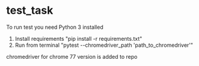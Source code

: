 # test_task

To run test you need Python 3 installed
1. Install requirements "pip install -r requirements.txt"
2. Run from terminal "pytest --chromedriver_path 'path_to_chromedriver'"

chromedriver for chrome 77 version is added to repo